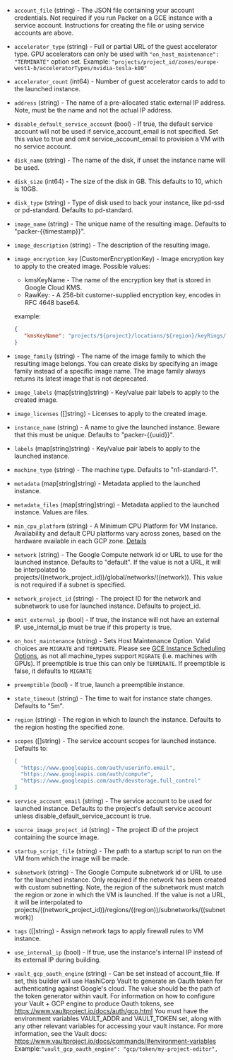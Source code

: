 <!-- Code generated from the comments of the Config struct in builder/googlecompute/config.go; DO NOT EDIT MANUALLY -->

-   `account_file` (string) - The JSON file containing your account credentials. Not required if you
    run Packer on a GCE instance with a service account. Instructions for
    creating the file or using service accounts are above.
    
-   `accelerator_type` (string) - Full or partial URL of the guest accelerator type. GPU accelerators can
    only be used with `"on_host_maintenance": "TERMINATE"` option set.
    Example:
    `"projects/project_id/zones/europe-west1-b/acceleratorTypes/nvidia-tesla-k80"`
    
-   `accelerator_count` (int64) - Number of guest accelerator cards to add to the launched instance.
    
-   `address` (string) - The name of a pre-allocated static external IP address. Note, must be
    the name and not the actual IP address.
    
-   `disable_default_service_account` (bool) - If true, the default service account will not be used if
    service_account_email is not specified. Set this value to true and omit
    service_account_email to provision a VM with no service account.
    
-   `disk_name` (string) - The name of the disk, if unset the instance name will be used.
    
-   `disk_size` (int64) - The size of the disk in GB. This defaults to 10, which is 10GB.
    
-   `disk_type` (string) - Type of disk used to back your instance, like pd-ssd or pd-standard.
    Defaults to pd-standard.
    
-   `image_name` (string) - The unique name of the resulting image. Defaults to
    "packer-{{timestamp}}".
    
-   `image_description` (string) - The description of the resulting image.
    
-   `image_encryption_key` (CustomerEncryptionKey) - Image encryption key to apply to the created image. Possible values:
    * kmsKeyName -  The name of the encryption key that is stored in Google Cloud KMS.
    * RawKey: - A 256-bit customer-supplied encryption key, encodes in RFC 4648 base64.
    
    example:
    
     ``` json
     {
        "kmsKeyName": "projects/${project}/locations/${region}/keyRings/computeEngine/cryptoKeys/computeEngine/cryptoKeyVersions/4"
     }
     ```
    
-   `image_family` (string) - The name of the image family to which the resulting image belongs. You
    can create disks by specifying an image family instead of a specific
    image name. The image family always returns its latest image that is not
    deprecated.
    
-   `image_labels` (map[string]string) - Key/value pair labels to apply to the created image.
    
-   `image_licenses` ([]string) - Licenses to apply to the created image.
    
-   `instance_name` (string) - A name to give the launched instance. Beware that this must be unique.
    Defaults to "packer-{{uuid}}".
    
-   `labels` (map[string]string) - Key/value pair labels to apply to the launched instance.
    
-   `machine_type` (string) - The machine type. Defaults to "n1-standard-1".
    
-   `metadata` (map[string]string) - Metadata applied to the launched instance.
    
-   `metadata_files` (map[string]string) - Metadata applied to the launched instance. Values are files.
    
-   `min_cpu_platform` (string) - A Minimum CPU Platform for VM Instance. Availability and default CPU
    platforms vary across zones, based on the hardware available in each GCP
    zone.
    [Details](https://cloud.google.com/compute/docs/instances/specify-min-cpu-platform)
    
-   `network` (string) - The Google Compute network id or URL to use for the launched instance.
    Defaults to "default". If the value is not a URL, it will be
    interpolated to
    projects/((network_project_id))/global/networks/((network)). This value
    is not required if a subnet is specified.
    
-   `network_project_id` (string) - The project ID for the network and subnetwork to use for launched
    instance. Defaults to project_id.
    
-   `omit_external_ip` (bool) - If true, the instance will not have an external IP. use_internal_ip must
    be true if this property is true.
    
-   `on_host_maintenance` (string) - Sets Host Maintenance Option. Valid choices are `MIGRATE` and
    `TERMINATE`. Please see [GCE Instance Scheduling
    Options](https://cloud.google.com/compute/docs/instances/setting-instance-scheduling-options),
    as not all machine\_types support `MIGRATE` (i.e. machines with GPUs).
    If preemptible is true this can only be `TERMINATE`. If preemptible is
    false, it defaults to `MIGRATE`
    
-   `preemptible` (bool) - If true, launch a preemptible instance.
    
-   `state_timeout` (string) - The time to wait for instance state changes. Defaults to "5m".
    
-   `region` (string) - The region in which to launch the instance. Defaults to the region
    hosting the specified zone.
    
-   `scopes` ([]string) - The service account scopes for launched
    instance. Defaults to:
    
    ``` json
    [
      "https://www.googleapis.com/auth/userinfo.email",
      "https://www.googleapis.com/auth/compute",
      "https://www.googleapis.com/auth/devstorage.full_control"
    ]
    ```
    
-   `service_account_email` (string) - The service account to be used for launched instance. Defaults to the
    project's default service account unless disable_default_service_account
    is true.
    
-   `source_image_project_id` (string) - The project ID of the project containing the source image.
    
-   `startup_script_file` (string) - The path to a startup script to run on the VM from which the image will
    be made.
    
-   `subnetwork` (string) - The Google Compute subnetwork id or URL to use for the launched
    instance. Only required if the network has been created with custom
    subnetting. Note, the region of the subnetwork must match the region or
    zone in which the VM is launched. If the value is not a URL, it will be
    interpolated to
    projects/((network_project_id))/regions/((region))/subnetworks/((subnetwork))
    
-   `tags` ([]string) - Assign network tags to apply firewall rules to VM instance.
    
-   `use_internal_ip` (bool) - If true, use the instance's internal IP instead of its external IP
    during building.
    
-   `vault_gcp_oauth_engine` (string) - Can be set instead of account_file. If set, this builder will use
    HashiCorp Vault to generate an Oauth token for authenticating against
    Google's cloud. The value should be the path of the token generator
    within vault.
    For information on how to configure your Vault + GCP engine to produce
    Oauth tokens, see https://www.vaultproject.io/docs/auth/gcp.html
    You must have the environment variables VAULT_ADDR and VAULT_TOKEN set,
    along with any other relevant variables for accessing your vault
    instance. For more information, see the Vault docs:
    https://www.vaultproject.io/docs/commands/#environment-variables
    Example:`"vault_gcp_oauth_engine": "gcp/token/my-project-editor",`
    